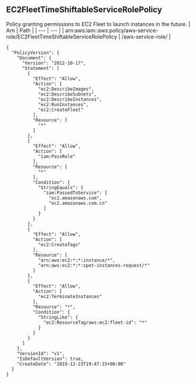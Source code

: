 
## EC2FleetTimeShiftableServiceRolePolicy
Policy granting permissions to EC2 Fleet to launch instances in the future.
| Arn | Path |
| --- | --- |
| arn:aws:iam::aws:policy/aws-service-role/EC2FleetTimeShiftableServiceRolePolicy | /aws-service-role/ |
```
{
  "PolicyVersion": {
    "Document": {
      "Version": "2012-10-17",
      "Statement": [
        {
          "Effect": "Allow",
          "Action": [
            "ec2:DescribeImages",
            "ec2:DescribeSubnets",
            "ec2:DescribeInstances",
            "ec2:RunInstances",
            "ec2:CreateFleet"
          ],
          "Resource": [
            "*"
          ]
        },
        {
          "Effect": "Allow",
          "Action": [
            "iam:PassRole"
          ],
          "Resource": [
            "*"
          ],
          "Condition": {
            "StringEquals": {
              "iam:PassedToService": [
                "ec2.amazonaws.com",
                "ec2.amazonaws.com.cn"
              ]
            }
          }
        },
        {
          "Effect": "Allow",
          "Action": [
            "ec2:CreateTags"
          ],
          "Resource": [
            "arn:aws:ec2:*:*:instance/*",
            "arn:aws:ec2:*:*:spot-instances-request/*"
          ]
        },
        {
          "Effect": "Allow",
          "Action": [
            "ec2:TerminateInstances"
          ],
          "Resource": "*",
          "Condition": {
            "StringLike": {
              "ec2:ResourceTag/aws:ec2:fleet-id": "*"
            }
          }
        }
      ]
    },
    "VersionId": "v1",
    "IsDefaultVersion": true,
    "CreateDate": "2019-12-23T19:47:15+00:00"
  }
}
```
